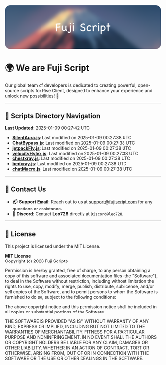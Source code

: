 ![Banner](.github/b.webp)

# 🌍 **We are Fuji Script**

Our global team of developers is dedicated to creating powerful, open-source scripts for Rise Client, designed to enhance your experience and unlock new possibilities! 🌟

---
<!-- SCRIPTS_NAVIGATION_START -->
## 📂 **Scripts Directory Navigation**

**Last Updated**: 2025-01-09 00:27:42 UTC

- **[SilentAura.js](scripts/SilentAura.js)**: Last modified on 2025-01-09 00:27:38 UTC
- **[ChatBypass.js](scripts/ChatBypass.js)**: Last modified on 2025-01-09 00:27:38 UTC
- **[jetpackFly.js](scripts/jetpackFly.js)**: Last modified on 2025-01-09 00:27:38 UTC
- **[velocityHylex.js](scripts/velocityHylex.js)**: Last modified on 2025-01-09 00:27:38 UTC
- **[chestxray.js](scripts/chestxray.js)**: Last modified on 2025-01-09 00:27:38 UTC
- **[bedxray.js](scripts/bedxray.js)**: Last modified on 2025-01-09 00:27:38 UTC
- **[chatMacro.js](scripts/chatMacro.js)**: Last modified on 2025-01-09 00:27:38 UTC

<!-- SCRIPTS_NAVIGATION_END -->

---

## 💬 **Contact Us**  
- 📬 **Support Email**: Reach out to us at [support@fujiscript.com](mailto:support@fujiscript.com) for any questions or assistance.  
- 💬 **Discord**: Contact **Leo728** directly at `Discord@leo728`.

---

## 📜 **License**

This project is licensed under the MIT License.  

**MIT License**  
Copyright (c) 2023 Fuji Scripts  

Permission is hereby granted, free of charge, to any person obtaining a copy of this software and associated documentation files (the "Software"), to deal in the Software without restriction, including without limitation the rights to use, copy, modify, merge, publish, distribute, sublicense, and/or sell copies of the Software, and to permit persons to whom the Software is furnished to do so, subject to the following conditions:  

The above copyright notice and this permission notice shall be included in all copies or substantial portions of the Software.  

THE SOFTWARE IS PROVIDED "AS IS", WITHOUT WARRANTY OF ANY KIND, EXPRESS OR IMPLIED, INCLUDING BUT NOT LIMITED TO THE WARRANTIES OF MERCHANTABILITY, FITNESS FOR A PARTICULAR PURPOSE AND NONINFRINGEMENT. IN NO EVENT SHALL THE AUTHORS OR COPYRIGHT HOLDERS BE LIABLE FOR ANY CLAIM, DAMAGES OR OTHER LIABILITY, WHETHER IN AN ACTION OF CONTRACT, TORT OR OTHERWISE, ARISING FROM, OUT OF OR IN CONNECTION WITH THE SOFTWARE OR THE USE OR OTHER DEALINGS IN THE SOFTWARE.  
